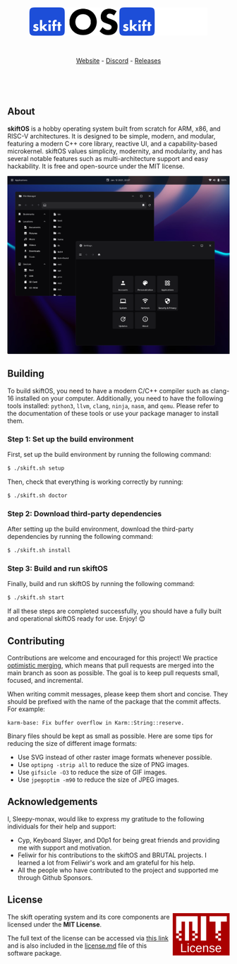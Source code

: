 <br/>
<br/>
<br/>
<br/>

<p align="center">
  <img src="doc/logo-light.svg#gh-light-mode-only" height="64" />
  <img src="doc/logo-dark.svg#gh-dark-mode-only" height="64" />
</p>

<br/>

<p align="center">
  <a href="https://skiftos.org/">Website</a> -
  <a href="http://discord.skiftos.org">Discord</a> -
  <a href="https://github.com/skiftOS/skift/releases">Releases</a>
</p>

<br/>
<br/>
<br/>


## About

**skiftOS** is a hobby operating system built from scratch for ARM, x86, and RISC-V architectures. It is designed to be simple, modern, and modular, featuring a modern C++ core library, reactive UI, and a capability-based microkernel. skiftOS values simplicity, modernity, and modularity, and has several notable features such as multi-architecture support and easy hackability. It is free and open-source under the MIT license.

![skiftOS Screenshot](doc/screenshots/2023-06-06.png)

## Building

To build skiftOS, you need to have a modern C/C++ compiler such as clang-16 installed on your computer. Additionally, you need to have the following tools installed: `python3`, `llvm`, `clang`, `ninja`, `nasm`, and `qemu`. Please refer to the documentation of these tools or use your package manager to install them.

### Step 1: Set up the build environment

First, set up the build environment by running the following command:

```sh
$ ./skift.sh setup
```

Then, check that everything is working correctly by running:

```sh
$ ./skift.sh doctor
```

### Step 2: Download third-party dependencies

After setting up the build environment, download the third-party dependencies by running the following command:

```sh
$ ./skift.sh install
```

### Step 3: Build and run skiftOS

Finally, build and run skiftOS by running the following command:

```sh
$ ./skift.sh start
```

If all these steps are completed successfully, you should have a fully built and operational skiftOS ready for use. Enjoy! 😊

## Contributing

Contributions are welcome and encouraged for this project! We practice [optimistic merging](http://hintjens.com/blog:106), which means that pull requests are merged into the main branch as soon as possible. The goal is to keep pull requests small, focused, and incremental.

When writing commit messages, please keep them short and concise. They should be prefixed with the name of the package that the commit affects. For example:

```
karm-base: Fix buffer overflow in Karm::String::reserve.
```

Binary files should be kept as small as possible. Here are some tips for reducing the size of different image formats:
- Use SVG instead of other raster image formats whenever possible.
- Use `optipng -strip all` to reduce the size of PNG images.
- Use `gifsicle -O3` to reduce the size of GIF images.
- Use `jpegoptim -m90` to reduce the size of JPEG images.

## Acknowledgements

I, Sleepy-monax, would like to express my gratitude to the following individuals for their help and support:

- Cyp, Keyboard Slayer, and D0p1 for being great friends and providing me with support and motivation.
- Feliwir for his contributions to the skiftOS and BRUTAL projects. I learned a lot from Feliwir's work and am grateful for his help.
- All the people who have contributed to the project and supported me through Github Sponsors.

## License

<a href="https://opensource.org/licenses/MIT">
  <img align="right" height="96" alt="MIT License" src="doc/mit.svg" />
</a>

The skift operating system and its core components are licensed under the **MIT License**.

The full text of the license can be accessed via [this link](https://opensource.org/licenses/MIT) and is also included in the [license.md](license.md) file of this software package.
